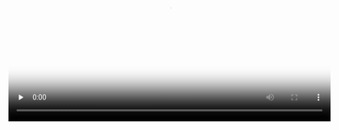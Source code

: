 <video id="video" width="640" height="360" controls="" preload="none" poster="./poster.png">
      <source id="mp4" src="./DemoVideo.mp4" type="video/mp4">
</videos>
